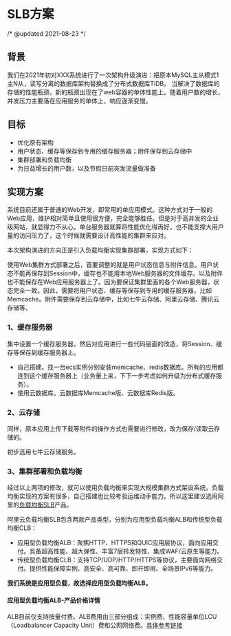 # SLB方案
/* @updated 2021-08-23 */

## 背景
我们在2021年初对XXX系统进行了一次架构升级演进：把原本MySQL主从模式1主N从，读写分离的数据库架构替换成了分布式数据库TiDB。
当解决了数据库的存储的性能瓶颈，新的瓶颈出现在了web容器的单体性能上。随着用户数的增长，并发压力主要落在应用服务的单体上，响应逐渐变慢。


## 目标
- 优化原有架构
- 用户状态、缓存等保存到专用的缓存服务器；附件保存到云存储中
- 集群部署和负载均衡
- 为日益增长的用户数，以及节假日前突发流量做准备


## 实现方案
系统目前还属于普通的Web开发，即常用的单应用模式。这种方式对于一般的Web应用，维护相对简单且使用很方便，完全能够胜任。但是对于高并发的企业级网站，就显得力不从心。单台服务器就算将性能优化得再好，也不能支撑大用户量的访问压力了，这个时候就需要设计高性能的集群来应对。

本次架构演进的方向正是引入负载均衡实现集群部署，实现方式如下：

使用Web集群方式部署之后，首要调整的就是用户状态信息与附件信息。用户状态不能再保存到Session中，缓存也不能用本地Web服务器的文件缓存。以及附件也不能保存在Web应用服务器上了。因为要保证集群里面的各个Web服务器，状态完全一致。因此，需要将用户状态、缓存等保存到专用的缓存服务器，比如Memcache。附件需要保存到云存储中，比如七牛云存储、阿里云存储、腾讯云存储等。

### 1、缓存服务器
集中设置一个缓存服务器，然后对应用进行一些代码层面的改造，将Session、缓存等保存到缓存服务器上。

- 自己搭建。找一台ecs实例分别安装memcache、redis数据库。所有的应用都连到这个缓存服务器上（业务量上来，下下一步考虑如何升级为分布式缓存服务）。
- 使用云数据库。云数据库Memcache版、云数据库Redis版。

### 2、云存储
同样，原本应用上传下载等附件的操作方式也需要进行修改，改为保存/读取云存储的。

初步选用七牛云存储服务。

### 3、集群部署和负载均衡
经过以上两项的修改，就可以使用负载均衡来实现大规模集群方式架设系统。负载均衡实现的方案有很多，自己搭建也比较考验运维动手能力。所以这里建议选用阿里的[负载均衡SLB](https://www.aliyun.com/product/slb)产品。

阿里云负载均衡SLB包含两款产品类型，分别为应用型负载均衡ALB和传统型负载均衡CLB：
- 应用型负载均衡ALB：聚焦HTTP、HTTPS和QUIC应用层协议，面向应用交付。具备超高性能、超大弹性、丰富7层转发特性、集成WAF/云原生等能力。
- 传统型负载均衡CLB：支持TCP/UDP/HTTP/HTTPS等协议，主要面向网络交付。提供性能保障实例、高安全、高可靠、即开即用、全场景IPv6等能力。

**我们系统是应用型负载，故选择应用型负载均衡ALB。**
#### 应用型负载均衡ALB-产品价格详情
ALB目前仅支持按量付费。ALB费用由三部分组成：实例费、性能容量单位LCU（Loadbalancer Capacity Unit）费和公网网络费。[具体参考链接](https://www.aliyun.com/price/product?spm=5176.7921785.J_5253785160.6.70a62229XnQsUE#/slb/detail/slb)


